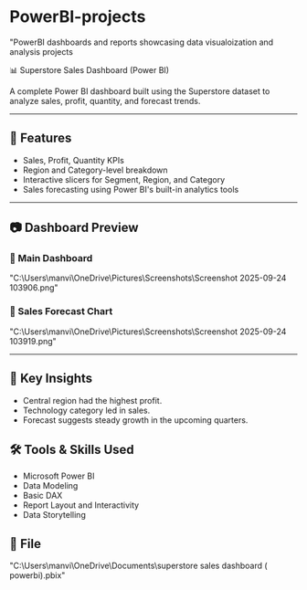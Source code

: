 # PowerBI-projects
"PowerBI dashboards and reports showcasing data visualoization and analysis  projects 

📊 Superstore Sales Dashboard (Power BI)

A complete Power BI dashboard built using the Superstore dataset to analyze sales, profit, quantity, and forecast trends.

---

## 📌 Features

- Sales, Profit, Quantity KPIs
- Region and Category-level breakdown
- Interactive slicers for Segment, Region, and Category
- Sales forecasting using Power BI's built-in analytics tools

---

## 📷 Dashboard Preview

### 🔹 Main Dashboard
  "C:\Users\manvi\OneDrive\Pictures\Screenshots\Screenshot 2025-09-24 103906.png"

### 🔹 Sales Forecast Chart
 "C:\Users\manvi\OneDrive\Pictures\Screenshots\Screenshot 2025-09-24 103919.png"

---

## 🧠 Key Insights

- Central region had the highest profit.
- Technology category led in sales.
- Forecast suggests steady growth in the upcoming quarters.

## 🛠 Tools & Skills Used

- Microsoft Power BI
- Data Modeling
- Basic DAX
- Report Layout and Interactivity
- Data Storytelling


## 📁 File
"C:\Users\manvi\OneDrive\Documents\superstore sales dashboard ( powerbi).pbix"
